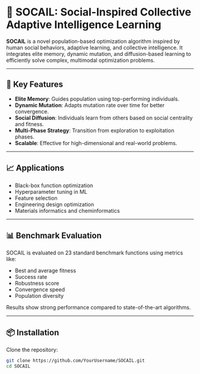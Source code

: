 # 🤝 SOCAIL: Social-Inspired Collective Adaptive Intelligence Learning

**SOCAIL** is a novel population-based optimization algorithm inspired by human social behaviors, adaptive learning, and collective intelligence. It integrates elite memory, dynamic mutation, and diffusion-based learning to efficiently solve complex, multimodal optimization problems.

---

## 🚀 Key Features

- **Elite Memory**: Guides population using top-performing individuals.
- **Dynamic Mutation**: Adapts mutation rate over time for better convergence.
- **Social Diffusion**: Individuals learn from others based on social centrality and fitness.
- **Multi-Phase Strategy**: Transition from exploration to exploitation phases.
- **Scalable**: Effective for high-dimensional and real-world problems.

---

## 📈 Applications

- Black-box function optimization
- Hyperparameter tuning in ML
- Feature selection
- Engineering design optimization
- Materials informatics and cheminformatics

---

## 📊 Benchmark Evaluation

SOCAIL is evaluated on 23 standard benchmark functions using metrics like:

- Best and average fitness
- Success rate
- Robustness score
- Convergence speed
- Population diversity

Results show strong performance compared to state-of-the-art algorithms.

---

## 📦 Installation

Clone the repository:

```bash
git clone https://github.com/YourUsername/SOCAIL.git
cd SOCAIL

